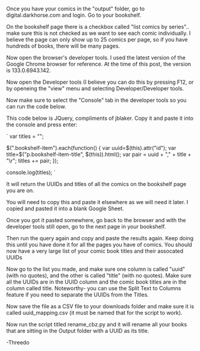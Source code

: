 Once you have your comics in the "output" folder, go to digital.darkhorse.com and login. Go to your bookshelf. 

On the bookshelf page there is a checkbox called "list comics by series".. make sure this is not checked as we want to see each comic individually. I believe the page can only show up to 25 comics per page, so if you have hundreds of books, there will be many pages.

Now open the browser's developer tools. I used the latest version of the Google Chrome browser for reference. At the time of this post, the version is 133.0.6943.142.

Now open the Developer tools (I believe you can do this by pressing F12, or by openeing the "view" menu and selecting Developer/Developer tools. 

Now make sure to select the "Console" tab in the developer tools so you can run the code below. 

This code below is JQuery, compliments of jblaker. Copy it and paste it into the console and press enter:

`
var titles = "";

$(".bookshelf-item").each(function() { 
  var uuid=$(this).attr("id");
  var title=$("p.bookshelf-item-title", $(this)).html();
  var pair = uuid + "," + title + "\r";
  titles += pair;
});

console.log(titles);
`


It will return the UUIDs and titles of all the comics on the bookshelf page you are on. 

You will need to copy this and paste it elsewhere as we will need it later. I copied and pasted it into a blank Google Sheet.

Once you got it pasted somewhere, go back to the browser and with the developer tools still open, go to the next page in your bookshelf. 

Then run the query again and copy and paste the results again. Keep doing this until you have done it for all the pages you have of comics. You should now have a very large list of your comic book titles and their assocated UUIDs

Now go to the list you made, and make sure one column is called "uuid" (with no quotes), and the other is called "title" (with no quotes). Make sure all the UUIDs are in the UUID column and the comic book titles are in the column called title.
Noteworthy- you can use the Split Text to Columns feature if you need to separate the UUIDs from the Titles.

Now save the file as a CSV file to your downloads folder and make sure it is called uuid_mapping.csv (it must be named that for the script to work).

Now run the script titled rename_cbz.py and it will rename all your books that are sitting in the Output folder with a UUID as its title.

-Threedo
